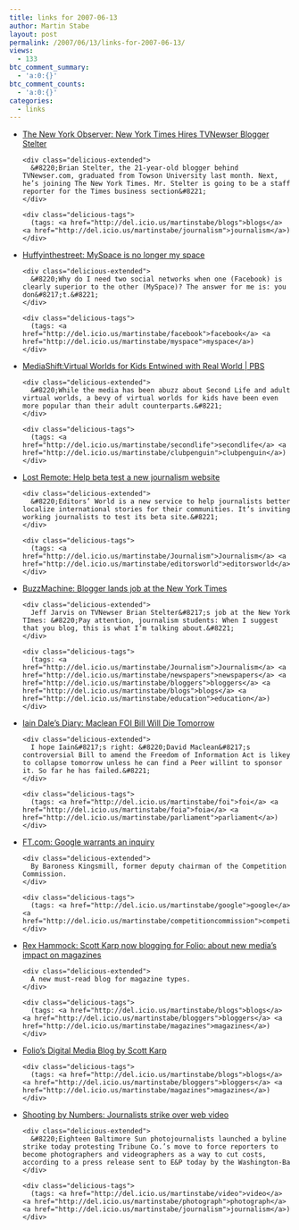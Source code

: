 ```yaml
---
title: links for 2007-06-13
author: Martin Stabe
layout: post
permalink: /2007/06/13/links-for-2007-06-13/
views:
  - 133
btc_comment_summary:
  - 'a:0:{}'
btc_comment_counts:
  - 'a:0:{}'
categories:
  - links
---
```

<ul class="delicious">
  <li>
    <div class="delicious-link">
      <a href="http://www.observer.com/2007/ny-times-hires-tvnewser-blogger-stelter">The New York Observer: New York Times Hires TVNewser Blogger Stelter</a>
    </div>
    
    <div class="delicious-extended">
      &#8220;Brian Stelter, the 21-year-old blogger behind TVNewser.com, graduated from Towson University last month. Next, he’s joining The New York Times. Mr. Stelter is going to be a staff reporter for the Times business section&#8221;
    </div>
    
    <div class="delicious-tags">
      (tags: <a href="http://del.icio.us/martinstabe/blogs">blogs</a> <a href="http://del.icio.us/martinstabe/journalism">journalism</a>)
    </div>
  </li>
  
  <li>
    <div class="delicious-link">
      <a href="http://www.huffyinthestreet.com/life/myspace_is_no_longer_my_space">Huffyinthestreet: MySpace is no longer my space</a>
    </div>
    
    <div class="delicious-extended">
      &#8220;Why do I need two social networks when one (Facebook) is clearly superior to the other (MySpace)? The answer for me is: you don&#8217;t.&#8221;
    </div>
    
    <div class="delicious-tags">
      (tags: <a href="http://del.icio.us/martinstabe/facebook">facebook</a> <a href="http://del.icio.us/martinstabe/myspace">myspace</a>)
    </div>
  </li>
  
  <li>
    <div class="delicious-link">
      <a href="http://www.pbs.org/mediashift/2007/06/your_take_roundupvirtual_world.html">MediaShift:Virtual Worlds for Kids Entwined with Real World | PBS</a>
    </div>
    
    <div class="delicious-extended">
      &#8220;While the media has been abuzz about Second Life and adult virtual worlds, a bevy of virtual worlds for kids have been even more popular than their adult counterparts.&#8221;
    </div>
    
    <div class="delicious-tags">
      (tags: <a href="http://del.icio.us/martinstabe/secondlife">secondlife</a> <a href="http://del.icio.us/martinstabe/clubpenguin">clubpenguin</a>)
    </div>
  </li>
  
  <li>
    <div class="delicious-link">
      <a href="http://www.lostremote.com/2007/06/12/help-test-a-new-journalism-website/">Lost Remote: Help beta test a new journalism website</a>
    </div>
    
    <div class="delicious-extended">
      &#8220;Editors’ World is a new service to help journalists better localize international stories for their communities. It’s inviting working journalists to test its beta site.&#8221;
    </div>
    
    <div class="delicious-tags">
      (tags: <a href="http://del.icio.us/martinstabe/Journalism">Journalism</a> <a href="http://del.icio.us/martinstabe/editorsworld">editorsworld</a>)
    </div>
  </li>
  
  <li>
    <div class="delicious-link">
      <a href="http://www.buzzmachine.com/2007/06/12/2865/">BuzzMachine: Blogger lands job at the New York Times</a>
    </div>
    
    <div class="delicious-extended">
      Jeff Jarvis on TVNewser Brian Stelter&#8217;s job at the New York TImes: &#8220;Pay attention, journalism students: When I suggest that you blog, this is what I’m talking about.&#8221;
    </div>
    
    <div class="delicious-tags">
      (tags: <a href="http://del.icio.us/martinstabe/Journalism">Journalism</a> <a href="http://del.icio.us/martinstabe/newspapers">newspapers</a> <a href="http://del.icio.us/martinstabe/bloggers">bloggers</a> <a href="http://del.icio.us/martinstabe/blogs">blogs</a> <a href="http://del.icio.us/martinstabe/education">education</a>)
    </div>
  </li>
  
  <li>
    <div class="delicious-link">
      <a href="http://iaindale.blogspot.com/2007/06/maclean-foi-bill-will-die-tomorrow.html">Iain Dale&#8217;s Diary: Maclean FOI Bill Will Die Tomorrow</a>
    </div>
    
    <div class="delicious-extended">
      I hope Iain&#8217;s right: &#8220;David Maclean&#8217;s controversial Bill to amend the Freedom of Information Act is likey to collapse tomorrow unless he can find a Peer willint to sponsor it. So far he has failed.&#8221;
    </div>
    
    <div class="delicious-tags">
      (tags: <a href="http://del.icio.us/martinstabe/foi">foi</a> <a href="http://del.icio.us/martinstabe/foia">foia</a> <a href="http://del.icio.us/martinstabe/parliament">parliament</a>)
    </div>
  </li>
  
  <li>
    <div class="delicious-link">
      <a href="http://www.ft.com/cms/s/872ad7da-190e-11dc-a961-000b5df10621.html">FT.com: Google warrants an inquiry</a>
    </div>
    
    <div class="delicious-extended">
      By Baroness Kingsmill, former deputy chairman of the Competition Com­mission.
    </div>
    
    <div class="delicious-tags">
      (tags: <a href="http://del.icio.us/martinstabe/google">google</a> <a href="http://del.icio.us/martinstabe/competitioncommission">competitioncommission</a>)
    </div>
  </li>
  
  <li>
    <div class="delicious-link">
      <a href="http://www.rexblog.com/2007/06/12/16946/">Rex Hammock: Scott Karp now blogging for Folio: about new media’s impact on magazines</a>
    </div>
    
    <div class="delicious-extended">
      A new must-read blog for magazine types.
    </div>
    
    <div class="delicious-tags">
      (tags: <a href="http://del.icio.us/martinstabe/blogs">blogs</a> <a href="http://del.icio.us/martinstabe/bloggers">bloggers</a> <a href="http://del.icio.us/martinstabe/magazines">magazines</a>)
    </div>
  </li>
  
  <li>
    <div class="delicious-link">
      <a href="http://www.foliomag.com/page.asp?prmID=273&#038;dspMore=1&#038;prmPID=114&#038;showmonth=6#114">Folio&#8217;s Digital Media Blog by Scott Karp</a>
    </div>
    
    <div class="delicious-tags">
      (tags: <a href="http://del.icio.us/martinstabe/blogs">blogs</a> <a href="http://del.icio.us/martinstabe/bloggers">bloggers</a> <a href="http://del.icio.us/martinstabe/magazines">magazines</a>)
    </div>
  </li>
  
  <li>
    <div class="delicious-link">
      <a href="http://www.shootingbynumbers.com/?p=37">Shooting by Numbers: Journalists strike over web video</a>
    </div>
    
    <div class="delicious-extended">
      &#8220;Eighteen Baltimore Sun photojournalists launched a byline strike today protesting Tribune Co.’s move to force reporters to become photographers and videographers as a way to cut costs, according to a press release sent to E&P today by the Washington-Ba
    </div>
    
    <div class="delicious-tags">
      (tags: <a href="http://del.icio.us/martinstabe/video">video</a> <a href="http://del.icio.us/martinstabe/photograph">photograph</a> <a href="http://del.icio.us/martinstabe/journalism">journalism</a>)
    </div>
  </li>
</ul>
